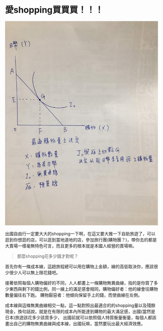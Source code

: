 # 愛shopping買買買！！！

![IMG_9468](IMG_9468.JPG)

出國自由行一定要大大的shopping一下啊，在這又要大推一下自助旅遊了，可以逛到你想逛的店，可以逛到當地道地的店，參加旅行團(購物團？)，帶你去的都是大賣場一樣毫無特色可言，而且更多的根本就是本國人經營的賣場嘛。

> 那麼shopping花多少錢才對呢？

首先你有一條成本線，這趟旅程總可以用在購物上金額，線的高低取決你，應該很少很少人可以無上限花錢吧。

接著依照每個人購物偏好的不同，人人都畫上一條購物無異曲線，指的是你買了多少東西與剩下的錢比例，同一線上的滿足感會相同，購物偏好者：他的線會往購物數量偏往右下跑。
購物厭惡者：他傾向保留手上的錢，而使曲線在左側。

成本線與這條無異曲線相交一點，這一點對照出最適合的的shopping量以及殘餘現金，換句話說，就是在有限的成本內所能達到購物的最大滿足感，出國(當然是日本)旅遊該花多少該買多少，
出國前就可以依照個人特質衡量衡量，每個人都該畫出自己的購物無異曲線與成本線，出國玩嘛，當然要玩出最大經濟效應。
